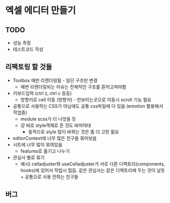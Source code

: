 # 엑셀 에디터 만들기

## TODO 
- 성능 측정
- 테스트코드 작성

## 리팩토링 할 것들

- Toolbox 매번 리렌더링됨 - 일단 구조만 변경
  - 매번 리렌더링되는 이슈는 전체적인 구조를 뜯어고쳐야함
- 키보드입력 (ctrl z, ctrl c 등등) 
  - 방향키로 cell 이동 (방향키) - 안보이는곳으로 이동시 scroll 기능 필요
- 공통으로 사용하는 CSS가 아님에도 공통 css파일에 다 있음 (emotion 활용해서 작업중)
  - module scss가 더 나앗을 듯
  - 걍 바로 style객체로 준 것도 바꺼야대
    - 동적으로 style 많이 바뀌는 것은 좀 더 고민 필요
- editorContext에 너무 많은 친구들 묶어놧음
- 시트에 너무 많이 묶여있음
  - features로 옮기고 나누기
- 관심사 별로 묶기
  - 예시) celladjuster와 useCelladjuster가 서로 다른 디렉토리(components, hooks)에 있어서 작업시 힘듬. 같은 관심사는 같은 디렉토리에 두는 것이 날듯 + 공통으로 사용 안하는 친구들

## 버그



